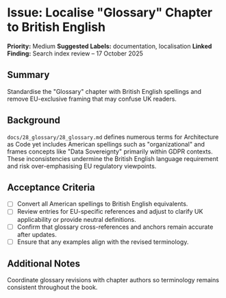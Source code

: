 # Issue: Localise "Glossary" Chapter to British English

**Priority:** Medium
**Suggested Labels:** documentation, localisation
**Linked Finding:** Search index review – 17 October 2025

## Summary
Standardise the "Glossary" chapter with British English spellings and remove EU-exclusive framing that may confuse UK readers.

## Background
`docs/28_glossary/28_glossary.md` defines numerous terms for Architecture as Code yet includes American spellings such as "organizational" and frames concepts like "Data Sovereignty" primarily within GDPR contexts. These inconsistencies undermine the British English language requirement and risk over-emphasising EU regulatory viewpoints.

## Acceptance Criteria
- [ ] Convert all American spellings to British English equivalents.
- [ ] Review entries for EU-specific references and adjust to clarify UK applicability or provide neutral definitions.
- [ ] Confirm that glossary cross-references and anchors remain accurate after updates.
- [ ] Ensure that any examples align with the revised terminology.

## Additional Notes
Coordinate glossary revisions with chapter authors so terminology remains consistent throughout the book.
